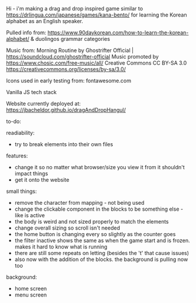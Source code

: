Hi - i'm making a drag and drop inspired game similar to https://drlingua.com/japanese/games/kana-bento/ for learning the Korean alphabet as an English speaker. 

Pulled info from:
https://www.90daykorean.com/how-to-learn-the-korean-alphabet/
& duolingos grammar categories

Music from:
Morning Routine by Ghostrifter Official | https://soundcloud.com/ghostrifter-official
Music promoted by https://www.chosic.com/free-music/all/
Creative Commons CC BY-SA 3.0
https://creativecommons.org/licenses/by-sa/3.0/
 

Icons used in early testing from:
fontawesome.com

Vanilla JS tech stack

Website currently deployed at: https://jbacheldor.github.io/dragAndDropHangul/

to-do:

readiability:
- try to break elements into their own files

features:
- change it so no matter what browser/size you view it from it shouldn't impact things
- get it onto the website

small things:
- remove the character from mapping - not being used
- change the clickable component in the blocks to be something else - like is active
- the body is weird and not sized properly to match the elements
- change overall sizing so scroll isn't needed
- the home button is changing every so slightly as the counter goes 
- the filter inactive shows the same as when the game start and is frozen. makes it hard to know what is running
- there are still some repeats on letting (besides the 't' that cause issues)
- also now with the addition of the blocks. the background is pulling now too


background:
- home screen
- menu screen